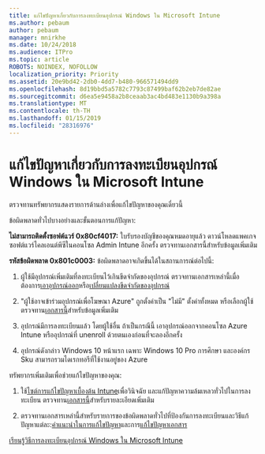 ```yaml
---
title: แก้ไขปัญหาเกี่ยวกับการลงทะเบียนอุปกรณ์ Windows ใน Microsoft Intune
ms.author: pebaum
author: pebaum
manager: mnirkhe
ms.date: 10/24/2018
ms.audience: ITPro
ms.topic: article
ROBOTS: NOINDEX, NOFOLLOW
localization_priority: Priority
ms.assetid: 20e9bd42-2db0-4dd7-b480-966571494dd9
ms.openlocfilehash: 8d19bbd5a5782c7793c87499baf62b2eb7de82ae
ms.sourcegitcommit: d6ea5e9458a2b8ceaab3ac4bd483e1130b9a398a
ms.translationtype: MT
ms.contentlocale: th-TH
ms.lasthandoff: 01/15/2019
ms.locfileid: "28316976"
---
```

# <a name="troubleshoot-issues-with-enrolling-windows-devices-in-microsoft-intune"></a>แก้ไขปัญหาเกี่ยวกับการลงทะเบียนอุปกรณ์ Windows ใน Microsoft Intune

ตรวจทานทรัพยากรแสดงรายการด้านล่างเพื่อแก้ไขปัญหาของคุณเดี๋ยวนี้ 
  
ข้อผิดพลาดทั่วไปบางอย่างและขั้นตอนการแก้ปัญหา:
  
 **ไม่สามารถติดตั้งซอฟต์แวร์ 0x80cf4017:** ใบรับรองบัญชีของคุณหมดอายุแล้ว ดาวน์โหลดแพคเกจซอฟต์แวร์ไคลเอนต์พีซีในคอนโซล Admin Intune อีกครั้ง ตรวจทานเอกสารนี้สำหรับข้อมูลเพิ่มเติม 
  
 **รหัสข้อผิดพลาด 0x801c0003:** ข้อผิดพลาดอาจเกิดขึ้นได้ในสถานการณ์ต่อไปนี้: 
  
1. ผู้ใช้มีอุปกรณ์เพิ่มเติมที่ลงทะเบียนไว้เกินขีดจำกัดของอุปกรณ์ ตรวจทานเอกสารเหล่านี้เมื่อต้องการ[เอาอุปกรณ์ออก](https://docs.microsoft.com/en-us/intune/devices-wipe)หรือ[เปลี่ยนแปลงขีดจำกัดของอุปกรณ์](https://docs.microsoft.com/en-us/intune/enrollment-restrictions-set#set-device-limit-restrictions)
    
2. "ผู้ใช้อาจเข้าร่วมอุปกรณ์เพื่อโฆษณา Azure" ถูกตั้งค่าเป็น "ไม่มี" ตั้งค่าทั้งหมด หรือเลือกผู้ใช้ ตรวจทาน[เอกสารนี้](https://docs.microsoft.com/en-us/azure/active-directory/device-management-azure-portal#configure-device-settings)สำหรับข้อมูลเพิ่มเติม 
    
3. อุปกรณ์มีการลงทะเบียนแล้ว โดยผู้ใช้อื่น ถ้าเป็นกรณีนี้ เอาอุปกรณ์ออกจากคอนโซล Azure Intune หรืออุปกรณ์ที่ unenroll ด้วยตนเองก่อนที่จะลองอีกครั้ง
    
4. อุปกรณ์ดังกล่าว Windows 10 หน้าแรก เฉพาะ Windows 10 Pro การศึกษา และองค์กร Sku สามารถรวมไดเรกทอรีที่ใช้งานอยู่ของ Azure
    
ทรัพยากรเพิ่มเติมเพื่อช่วยแก้ไขปัญหาของคุณ:
  
1. ใช้[ไซต์การแก้ไขปัญหาเบื้องต้น Intune](https://devicemanagement.microsoft.com/#blade/Microsoft_Intune_DeviceSettings/TroubleshootBlade)เพื่อวินิจฉัย และแก้ปัญหาความล้มเหลวทั่วไปในการลงทะเบียน ตรวจทาน[เอกสารนี้](https://docs.microsoft.com/en-us/intune/help-desk-operators)สำหรับรายละเอียดเพิ่มเติม 
    
2. ตรวจทานเอกสารเหล่านี้สำหรับรายการของข้อผิดพลาดทั่วไปที่ป้องกันการลงทะเบียนและวิธีแก้ปัญหาแต่ละ:[คำแนะนำในการแก้ไขปัญหา](https://support.microsoft.com/en-us/help/4089533/troubleshooting-windows-device-enrollment-problems-in-microsoft-intune)และการ[แก้ไขปัญหาเอกสาร](https://docs.microsoft.com/en-us/intune-classic/troubleshoot/troubleshoot-device-enrollment-in-intune)
    
[เรียนรู้วิธีการลงทะเบียนอุปกรณ์ Windows ใน Microsoft Intune](https://docs.microsoft.com/en-us/intune/windows-enroll)
  

